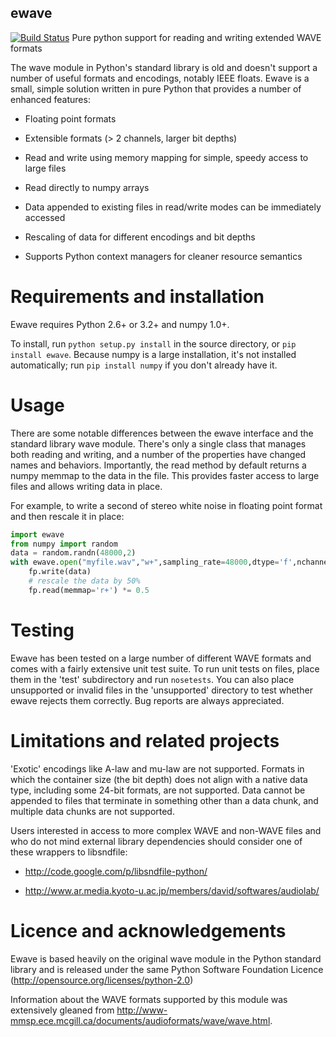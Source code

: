 ## ewave

[![Build Status](https://travis-ci.org/melizalab/py-ewave.png?branch=master)](https://travis-ci.org/melizalab/py-ewave)
Pure python support for reading and writing extended WAVE formats

The wave module in Python's standard library is old and doesn't support a number
of useful formats and encodings, notably IEEE floats. Ewave is a small, simple
solution written in pure Python that provides a number of enhanced features:

-   Floating point formats

-   Extensible formats (> 2 channels, larger bit depths)

-   Read and write using memory mapping for simple, speedy access to large files

-   Read directly to numpy arrays

-   Data appended to existing files in read/write modes can be immediately accessed

-   Rescaling of data for different encodings and bit depths

-   Supports Python context managers for cleaner resource semantics

# Requirements and installation

Ewave requires Python 2.6+ or 3.2+ and numpy 1.0+.

To install, run `python setup.py install` in the source directory, or
`pip install ewave`. Because numpy is a large installation, it's not installed
automatically; run `pip install numpy` if you don't already have it.

# Usage

There are some notable differences between the ewave interface and the standard
library wave module. There's only a single class that manages both reading and
writing, and a number of the properties have changed names and behaviors.
Importantly, the read method by default returns a numpy memmap to the data in
the file. This provides faster access to large files and allows writing data in
place.

For example, to write a second of stereo white noise in floating point format
and then rescale it in place:

```python
import ewave
from numpy import random
data = random.randn(48000,2)
with ewave.open("myfile.wav","w+",sampling_rate=48000,dtype='f',nchannels=2) as fp:
    fp.write(data)
    # rescale the data by 50%
    fp.read(memmap='r+') *= 0.5
```

# Testing

Ewave has been tested on a large number of different WAVE formats and comes with
a fairly extensive unit test suite.  To run unit tests on files, place them in
the 'test' subdirectory and run `nosetests`.  You can also place unsupported or
invalid files in the 'unsupported' directory to test whether ewave rejects them
correctly.  Bug reports are always appreciated.

# Limitations and related projects

'Exotic' encodings like A-law and mu-law are not supported.  Formats in which
the container size (the bit depth) does not align with a native data type,
including some 24-bit formats, are not supported.  Data cannot be appended to
files that terminate in something other than a data chunk, and multiple data
chunks are not supported.

Users interested in access to more complex WAVE and non-WAVE files and who do not
mind external library dependencies should consider one of these wrappers to
libsndfile:

-   <http://code.google.com/p/libsndfile-python/>

-   <http://www.ar.media.kyoto-u.ac.jp/members/david/softwares/audiolab/>

# Licence and acknowledgements

Ewave is based heavily on the original wave module in the Python standard
library and is released under the same Python Software Foundation Licence
(<http://opensource.org/licenses/python-2.0>)

Information about the WAVE formats supported by this module was extensively
gleaned from
<http://www-mmsp.ece.mcgill.ca/documents/audioformats/wave/wave.html>.
